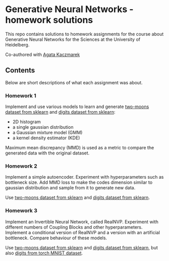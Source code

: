 # Generative Neural Networks - homework solutions

This repo contains solutions to homework assignments for the course about Generative Neural Networks for the Sciences at the University of Heidelberg.

Co-authored with [Agata Kaczmarek](https://github.com/kaczmareka)

## Contents 

Below are short descriptions of what each assignment was about.

### Homework 1

Implement and use various models to learn and generate [two-moons dataset from sklearn](https://scikit-learn.org/stable/modules/generated/sklearn.datasets.make_moons.html) and [digits dataset from sklearn](https://scikit-learn.org/stable/auto_examples/datasets/plot_digits_last_image.html): 
- 2D histogram
- a single gaussian distribution
- a Gaussian mixture model (GMM)
- a kernel density estimator (KDE)

Maximum mean discrepancy (MMD) is used as a metric to compare the generated data with the original dataset.

### Homework 2

Implement a simple autoencoder. Experiment with hyperparameters such as bottleneck size. Add MMD loss to make the codes dimension similar to gaussian distribution and sample from it to generate new data. 

Use [two-moons dataset from sklearn](https://scikit-learn.org/stable/modules/generated/sklearn.datasets.make_moons.html) and [digits dataset from sklearn](https://scikit-learn.org/stable/auto_examples/datasets/plot_digits_last_image.html).

### Homework 3

Implement an Invertible Neural Network, called RealNVP. Experiment with different numbers of Coupling Blocks and other hyperparameters. Implement a conditional version of RealNVP and a version with an artificial bottleneck. Compare behaviour of these models.

Use [two-moons dataset from sklearn](https://scikit-learn.org/stable/modules/generated/sklearn.datasets.make_moons.html) and [digits dataset from sklearn](https://scikit-learn.org/stable/auto_examples/datasets/plot_digits_last_image.html), but also [digits from torch MNIST dataset](https://pytorch.org/vision/main/generated/torchvision.datasets.MNIST.html).